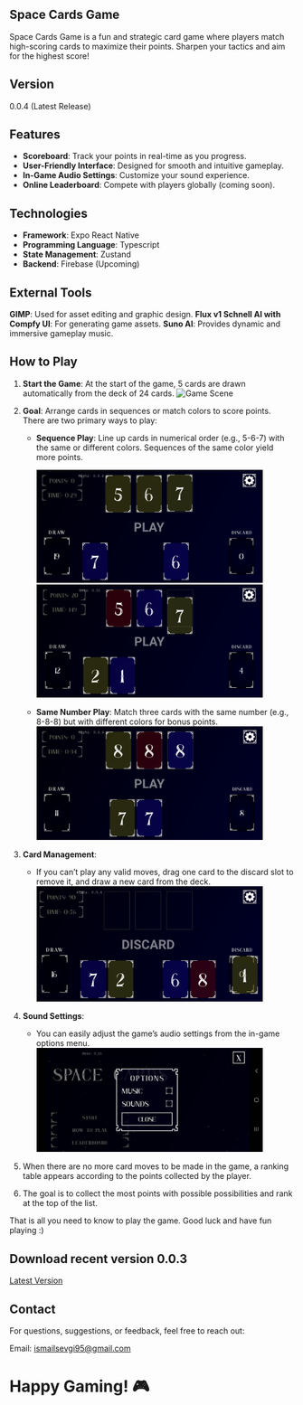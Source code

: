 ## Space Cards Game

Space Cards Game is a fun and strategic card game where players match high-scoring cards to maximize their points. Sharpen your tactics and aim for the highest score!

## Version

0.0.4 (Latest Release)

## Features

- **Scoreboard**: Track your points in real-time as you progress.
- **User-Friendly Interface**: Designed for smooth and intuitive gameplay.
- **In-Game Audio Settings**: Customize your sound experience.
- **Online Leaderboard**: Compete with players globally (coming soon).

## Technologies

- **Framework**: Expo React Native
- **Programming Language**: Typescript
- **State Management**: Zustand
- **Backend**: Firebase (Upcoming)

## External Tools

**GIMP**: Used for asset editing and graphic design.
**Flux v1 Schnell AI with Compfy UI**: For generating game assets.
**Suno AI**: Provides dynamic and immersive gameplay music.

## How to Play

1. **Start the Game**:
   At the start of the game, 5 cards are drawn automatically from the deck of 24 cards.
   <img src="./assets/how-to-play/game-started-new" alt="Game Scene" style="max-width: 400px; max-height: 300px;" />
2. **Goal**:
   Arrange cards in sequences or match colors to score points. There are two primary ways to play:

   - **Sequence Play**: Line up cards in numerical order (e.g., 5-6-7) with the same or different colors. Sequences of the same color yield more points.

     <img src="./assets/how-to-play/same-color-serialized-new.png" alt="Option 1" style="max-width: 400px; max-height: 300px;" />
     <img src="./assets/how-to-play/different-color-sequence-neww.png" alt="Option 2" style="max-width: 400px; max-height: 300px;" />

   - **Same Number Play**: Match three cards with the same number (e.g., 8-8-8) but with different colors for bonus points.
     <img src="./assets/how-to-play/triple-eight-new.png" alt="Option 3" style="max-width: 400px; max-height: 300px;" />

3. **Card Management**:
   - If you can’t play any valid moves, drag one card to the discard slot to remove it, and draw a new card from the deck.
     <img src="./assets/how-to-play/discard-new.png" alt="Discard" style="max-width: 400px; max-height: 300px;" />
4. **Sound Settings**:

   - You can easily adjust the game’s audio settings from the in-game options menu.
     <img src="./assets/how-to-play/options.jpg" alt="Setting" style="max-width: 400px; max-height: 300px;" />

5. When there are no more card moves to be made in the game, a ranking table appears according to the points collected by the player.
6. The goal is to collect the most points with possible possibilities and rank at the top of the list.

That is all you need to know to play the game.
Good luck and have fun playing :)

## Download recent version 0.0.3

[Latest Version](https://expo.dev/artifacts/eas/n8LuMSnqGrufERSBUWzNsj.apk)

## Contact

For questions, suggestions, or feedback, feel free to reach out:

Email: ismailsevgi95@gmail.com

# Happy Gaming! 🎮
